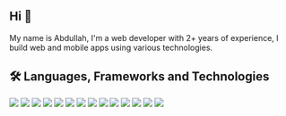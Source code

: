 ## Hi 👋
My name is Abdullah, I'm a web developer with 2+ years of experience, I build web and mobile apps using various technologies.

## 🛠️ Languages, Frameworks and Technologies
![](https://img.shields.io/badge/C-00599C?style=for-the-badge&logo=c&logoColor=white)
![](https://img.shields.io/badge/HTML5-E34F26?style=for-the-badge&logo=html5&logoColor=white)
![](https://img.shields.io/badge/CSS3-1572B6?style=for-the-badge&logo=css3&logoColor=white)
![](https://img.shields.io/badge/JavaScript-F7DF1E?style=for-the-badge&logo=javascript&logoColor=black)
![](https://img.shields.io/badge/TypeScript-007ACC?style=for-the-badge&logo=typescript&logoColor=white)
![](https://img.shields.io/badge/Node.js-000000?style=for-the-badge&logo=node.js&logoColor=43853D)
![](https://img.shields.io/badge/Express.js-000000?style=for-the-badge)
![](https://shields.io/badge/react-black?logo=react&style=for-the-badge)
![](https://img.shields.io/badge/React_Native-000000?style=for-the-badge&logo=react&logoColor=61DAFB)
![](https://img.shields.io/badge/next.js-000000?style=for-the-badge&logo=nextdotjs&logoColor=white)
![](https://img.shields.io/badge/Tailwind_CSS-000000?style=for-the-badge&logo=tailwind-css&logoColor=38B2AC)
![](https://img.shields.io/badge/MongoDB-000000?style=for-the-badge&logo=mongodb&logoColor=4EA94B)
![](https://img.shields.io/badge/PostgreSQL-000000?style=for-the-badge&logo=postgresql&logoColor=316192)
![](https://img.shields.io/badge/Prisma-000000?style=for-the-badge&logo=Prisma&logoColor=white)
